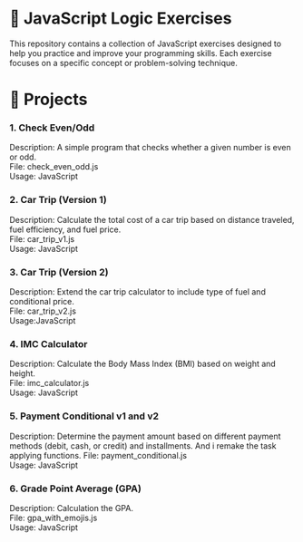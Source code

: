 ﻿# 🧠 JavaScript Logic Exercises
This repository contains a collection of JavaScript exercises designed to help you practice and improve your programming skills. Each exercise focuses on a specific concept or problem-solving technique.


# 📢 Projects
### 1. Check Even/Odd
Description: A simple program that checks whether a given number is even or odd.  
File: check_even_odd.js  
Usage: JavaScript

### 2. Car Trip (Version 1)
Description: Calculate the total cost of a car trip based on distance traveled, fuel efficiency, and fuel price.  
File: car_trip_v1.js  
Usage: JavaScript  

### 3. Car Trip (Version 2)
Description: Extend the car trip calculator to include type of fuel and conditional price.   
File: car_trip_v2.js  
Usage:JavaScript

### 4. IMC Calculator
Description: Calculate the Body Mass Index (BMI) based on weight and height.  
File: imc_calculator.js  
Usage: JavaScript

### 5. Payment Conditional v1 and v2
Description: Determine the payment amount based on different payment methods (debit, cash, or credit) and installments. And i remake the task applying functions.
File: payment_conditional.js  
Usage: JavaScript

### 6. Grade Point Average (GPA)
Description: Calculation the GPA.  
File: gpa_with_emojis.js  
Usage: JavaScript
